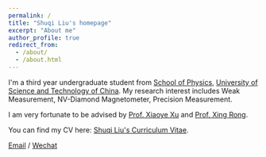 ```yaml
---
permalink: /
title: "Shuqi Liu's homepage"
excerpt: "About me"
author_profile: true
redirect_from: 
  - /about/
  - /about.html
---
```


I'm a third year undergraduate student from [School of Physics](https://en.physics.ustc.edu.cn/main.htm), [University of Science and Technology of China](https://en.ustc.edu.cn/). My research interest includes Weak Measurement, NV-Diamond Magnetometer, Precision Measurement.

I am very fortunate to be advised by [Prof. Xiaoye Xu](https://faculty.ustc.edu.cn/xuxiaoye) and [Prof. Xing Rong](https://en.lmmr.ustc.edu.cn/2017/0711/c13356a189309/page.htm). 

You can find my CV here: [Shuqi Liu's Curriculum Vitae](../assets/Curriculum_Vitae.pdf).

[Email](shuqi@mail.ustc.edu.cn) / [Wechat](../images/wechat.jpg) 
